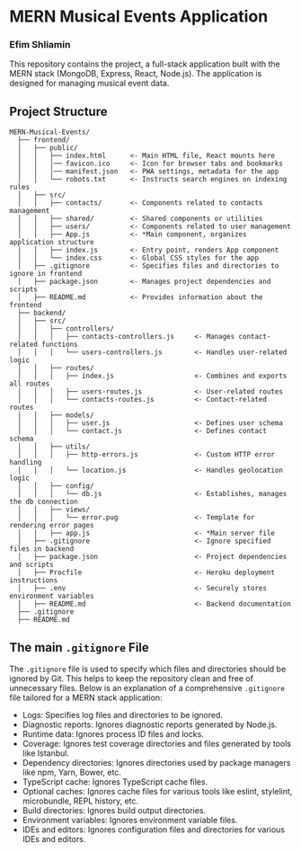 # MERN Musical Events Application

### Efim Shliamin

This repository contains the project, a full-stack application built with the MERN stack (MongoDB, Express, React, Node.js). The application is designed for managing musical event data.

## Project Structure

```plaintext
MERN-Musical-Events/
  ├── frontend/
  │   ├── public/
  │   │   ├── index.html      <- Main HTML file, React mounts here
  │   │   │── favicon.ico     <- Icon for browser tabs and bookmarks
  │   │   │── manifest.json   <- PWA settings, metadata for the app
  │   │   └── robots.txt      <- Instructs search engines on indexing rules
  │   ├── src/
  │   │   ├── contacts/       <- Components related to contacts management
  │   │   ├── shared/         <- Shared components or utilities
  │   │   ├── users/          <- Components related to user management
  │   │   ├── App.js          <- *Main component, organizes application structure
  │   │   ├── index.js        <- Entry point, renders App component
  │   │   └── index.css       <- Global CSS styles for the app
  │   ├── .gitignore          <- Specifies files and directories to ignore in frontend
  │   ├── package.json        <- Manages project dependencies and scripts
  │   ├── README.md           <- Provides information about the frontend
  ├── backend/
  │   ├── src/
  │   │   ├── controllers/
  │   │   │   ├── contacts-controllers.js     <- Manages contact-related functions
  │   │   │   └── users-controllers.js        <- Handles user-related logic
  │   │   ├── routes/
  │   │   │   ├── index.js                    <- Combines and exports all routes
  │   │   │   ├── users-routes.js             <- User-related routes
  │   │   │   └── contacts-routes.js          <- Contact-related routes
  │   │   ├── models/
  │   │   │   ├── user.js                     <- Defines user schema
  │   │   │   └── contact.js                  <- Defines contact schema
  │   │   ├── utils/
  │   │   │   ├── http-errors.js              <- Custom HTTP error handling
  │   │   │   └── location.js                 <- Handles geolocation logic
  │   │   ├── config/
  │   │   │   └── db.js                       <- Establishes, manages the db connection
  │   │   ├── views/
  │   │   │   └── error.pug                   <- Template for rendering error pages
  │   │   ├── app.js                          <- *Main server file
  │   ├── .gitignore                          <- Ignore specified files in backend
  │   ├── package.json                        <- Project dependencies and scripts
  │   ├── Procfile                            <- Heroku deployment instructions
  │   ├── .env                                <- Securely stores environment variables
  │   ├── README.md                           <- Backend documentation
  ├── .gitignore
  ├── README.md
```

## The main ```.gitignore``` File

The ```.gitignore``` file is used to specify which files and directories should be ignored by Git. This helps to keep the repository clean and free of unnecessary files. Below is an explanation of a comprehensive ```.gitignore``` file tailored for a MERN stack application:

- Logs: Specifies log files and directories to be ignored.
- Diagnostic reports: Ignores diagnostic reports generated by Node.js.
- Runtime data: Ignores process ID files and locks.
- Coverage: Ignores test coverage directories and files generated by tools like Istanbul.
- Dependency directories: Ignores directories used by package managers like npm, Yarn, Bower, etc.
- TypeScript cache: Ignores TypeScript cache files.
- Optional caches: Ignores cache files for various tools like eslint, stylelint, microbundle, REPL history, etc.
- Build directories: Ignores build output directories.
- Environment variables: Ignores environment variable files.
- IDEs and editors: Ignores configuration files and directories for various IDEs and editors.

